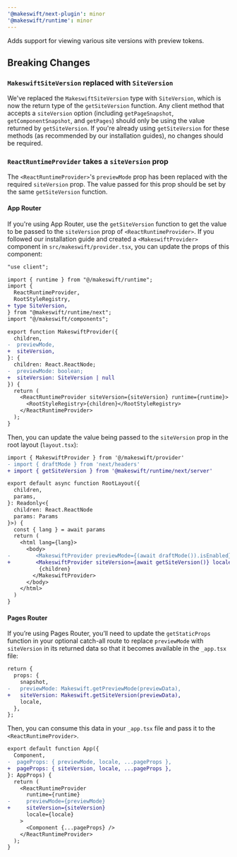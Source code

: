 ```yaml
---
'@makeswift/next-plugin': minor
'@makeswift/runtime': minor
---
```


Adds support for viewing various site versions with preview tokens.

## Breaking Changes

### `MakeswiftSiteVersion` replaced with `SiteVersion`

We've replaced the `MakeswiftSiteVersion` type with `SiteVersion`, which is now
the return type of the `getSiteVersion` function. Any client method that accepts
a `siteVersion` option (including `getPageSnapshot`, `getComponentSnapshot`, and
`getPages`) should only be using the value returned by `getSiteVersion`. If
you're already using `getSiteVersion` for these methods (as recommended by our
installation guides), no changes should be required.

### `ReactRuntimeProvider` takes a `siteVersion` prop

The `<ReactRuntimeProvider>`'s `previewMode` prop has been replaced with the
required `siteVersion` prop. The value passed for this prop should be set
by the same `getSiteVersion` function.

#### App Router

If you're using App Router, use the `getSiteVersion` function to get the value
to be passed to the `siteVersion` prop of `<ReactRuntimeProvider>`. If you
followed our installation guide and created a `<MakeswiftProvider>` component in
`src/makeswift/provider.tsx`, you can update the props of this component:

```diff
"use client";

import { runtime } from "@/makeswift/runtime";
import {
  ReactRuntimeProvider,
  RootStyleRegistry,
+ type SiteVersion,
} from "@makeswift/runtime/next";
import "@/makeswift/components";

export function MakeswiftProvider({
  children,
-  previewMode,
+  siteVersion,
}: {
  children: React.ReactNode;
-  previewMode: boolean;
+  siteVersion: SiteVersion | null
}) {
  return (
    <ReactRuntimeProvider siteVersion={siteVersion} runtime={runtime}>
      <RootStyleRegistry>{children}</RootStyleRegistry>
    </ReactRuntimeProvider>
  );
}
```

Then, you can update the value being passed to the `siteVersion` prop in the
root layout (`layout.tsx`):

```diff
import { MakeswiftProvider } from '@/makeswift/provider'
- import { draftMode } from 'next/headers'
+ import { getSiteVersion } from '@makeswift/runtime/next/server'

export default async function RootLayout({
  children,
  params,
}: Readonly<{
  children: React.ReactNode
  params: Params
}>) {
  const { lang } = await params
  return (
    <html lang={lang}>
      <body>
-        <MakeswiftProvider previewMode={(await draftMode()).isEnabled} locale={lang}>
+        <MakeswiftProvider siteVersion={await getSiteVersion()} locale={lang}>
          {children}
        </MakeswiftProvider>
      </body>
    </html>
  )
}
```

#### Pages Router

If you’re using Pages Router, you’ll need to update the `getStaticProps`
function in your optional catch-all route to replace `previewMode` with
`siteVersion` in its returned data so that it becomes available in the
`_app.tsx` file:

```diff
return {
  props: {
    snapshot,
-   previewMode: Makeswift.getPreviewMode(previewData),
+   siteVersion: Makeswift.getSiteVersion(previewData),
    locale,
  },
};
```

Then, you can consume this data in your `_app.tsx` file and pass it to the
`<ReactRuntimeProvider>`.

```diff
export default function App({
  Component,
-  pageProps: { previewMode, locale, ...pageProps },
+  pageProps: { siteVersion, locale, ...pageProps },
}: AppProps) {
  return (
    <ReactRuntimeProvider
      runtime={runtime}
-     previewMode={previewMode}
+     siteVersion={siteVersion}
      locale={locale}
    >
      <Component {...pageProps} />
    </ReactRuntimeProvider>
  );
}
```

